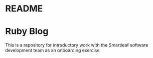 # README

# Ruby Blog

This is a repository for introductory work with the Smartleaf software development team as an onboarding exercise.
